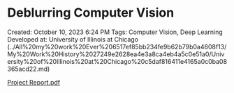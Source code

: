 # Deblurring Computer Vision

Created: October 10, 2023 6:24 PM
Tags: Computer Vision, Deep Learning
Developed at: University of Illinois at Chicago (../All%20my%20work%20Ever%206517ef85bb234fe9b62b79b0a4608f13/My%20Work%20History%2027249e2628ea4e3a8ca4eb4a5c0e51a0/University%20of%20Illinois%20at%20Chicago%20c5daf816411e4165a0c0ba08365acd22.md)

[Project Report.pdf](Deblurring%20Computer%20Vision%203d51374aace341efbfb21ab607c74203/Project_Report.pdf)